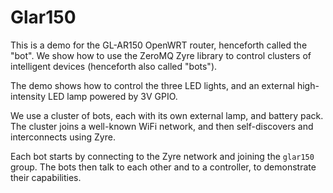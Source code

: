 # Glar150

This is a demo for the GL-AR150 OpenWRT router, henceforth called the "bot". We show how to use the ZeroMQ Zyre library to control clusters of intelligent devices (henceforth also called "bots").

The demo shows how to control the three LED lights, and an external high-intensity LED lamp powered by 3V GPIO.

We use a cluster of bots, each with its own external lamp, and battery pack. The cluster joins a well-known WiFi network, and then self-discovers and interconnects using Zyre.

Each bot starts by connecting to the Zyre network and joining the `glar150` group. The bots then talk to each other and to a controller, to demonstrate their capabilities.
